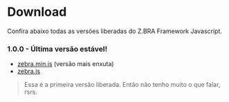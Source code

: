 # Download
Confira abaixo todas as versões liberadas do Z.BRA Framework Javascript.

### 1.0.0 - Última versão estável!

* [zebra.min.js](#) (versão mais enxuta)
* [zebra.js](#)

> Essa é a primeira versão liberada. Então não tenho muito o que falar, rsrs.
